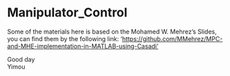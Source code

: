 # Manipulator_Control

Some of the materials here is based on the Mohamed W. Mehrez’s Slides, you can find them by the following link:
‘https://github.com/MMehrez/MPC-and-MHE-implementation-in-MATLAB-using-Casadi’

Good day\
Yimou
